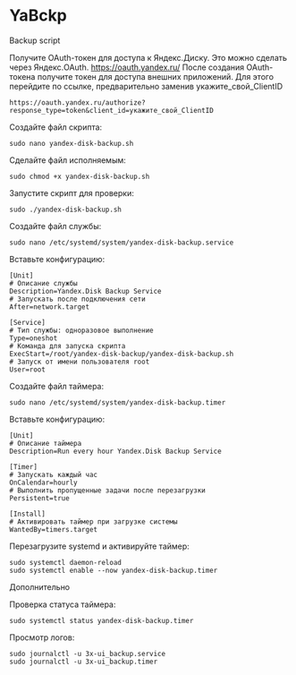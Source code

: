 # YaBckp
Backup script

Получите OAuth-токен для доступа к Яндекс.Диску.
Это можно сделать через Яндекс.OAuth. 
https://oauth.yandex.ru/
После создания OAuth-токена получите токен для доступа внешних приложений. Для этого перейдите по ссылке, предварительно заменив укажите_свой_ClientID
```
https://oauth.yandex.ru/authorize?response_type=token&client_id=укажите_свой_ClientID
```

Создайте файл скрипта:
```
sudo nano yandex-disk-backup.sh
```
Сделайте файл исполняемым:
```
sudo chmod +x yandex-disk-backup.sh
```

Запустите скрипт для проверки:
```
sudo ./yandex-disk-backup.sh
```

Создайте файл службы:
```
sudo nano /etc/systemd/system/yandex-disk-backup.service
```

Вставьте конфигурацию:
```
[Unit]
# Описание службы
Description=Yandex.Disk Backup Service
# Запускать после подключения сети
After=network.target

[Service]
# Тип службы: одноразовое выполнение
Type=oneshot
# Команда для запуска скрипта
ExecStart=/root/yandex-disk-backup/yandex-disk-backup.sh
# Запуск от имени пользователя root
User=root
```

Создайте файл таймера:
```
sudo nano /etc/systemd/system/yandex-disk-backup.timer
```

Вставьте конфигурацию:
```
[Unit]
# Описание таймера
Description=Run every hour Yandex.Disk Backup Service

[Timer]
# Запускать каждый час
OnCalendar=hourly
# Выполнить пропущенные задачи после перезагрузки
Persistent=true

[Install]
# Активировать таймер при загрузке системы
WantedBy=timers.target
```

Перезагрузите systemd и активируйте таймер:
```
sudo systemctl daemon-reload
sudo systemctl enable --now yandex-disk-backup.timer
```


Дополнительно

Проверка статуса таймера:
```
sudo systemctl status yandex-disk-backup.timer
```

Просмотр логов:
```
sudo journalctl -u 3x-ui_backup.service
sudo journalctl -u 3x-ui_backup.timer
```
